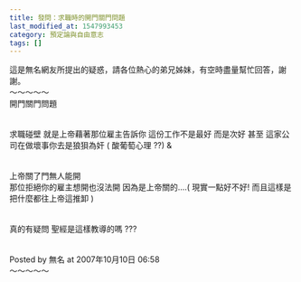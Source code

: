 ```yaml
---
title: 發問：求職時的開門關門問題
last_modified_at: 1547993453
category: 預定論與自由意志
tags: []
---
```


<p>這是無名網友所提出的疑惑，請各位熱心的弟兄姊妹，有空時盡量幫忙回答，謝謝。<br/><!--more-->～～～～～<br/>開門關門問題<br/><br/><br/>求職碰壁 就是上帝藉著那位雇主告訴你 這份工作不是最好 而是次好 甚至 這家公司在做壞事你去是狼狽為奸 ( 酸葡萄心理 ??) &amp; <br/><br/><br/>上帝關了門無人能開<br/>那位拒絕你的雇主想開也沒法開 因為是上帝關的....( 現實一點好不好! 而且這樣是把什麼都往上帝這推卸 )<br/><br/><br/>真的有疑問 聖經是這樣教導的嗎 ???<br/><br/><br/>Posted by 無名 at 2007年10月10日 06:58 <br/>～～～～～<br/></p>